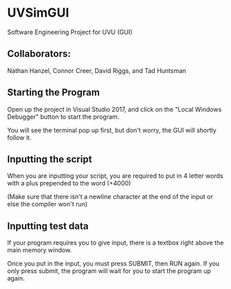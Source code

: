 # UVSimGUI
Software Engineering Project for UVU (GUI)

## Collaborators:
Nathan Hanzel, Connor Creer, David Riggs, and Tad Huntsman

## Starting the Program
Open up the project in Visual Studio 2017, and click on the "Local Windows Debugger" button to start the program.

You will see the terminal pop up first, but don't worry, the GUI will shortly follow it.

## Inputting the script
When you are inputting your script, you are required to put in 4 letter words with a plus prepended to the word (+4000)

(Make sure that there isn't a newline character at the end of the input or else the compiler won't run)

## Inputting test data
If your program requires you to give input, there is a textbox right above the main memory window.

Once you put in the input, you must press SUBMIT, then RUN again. If you only press submit, the program will wait for you to start the program up again.

